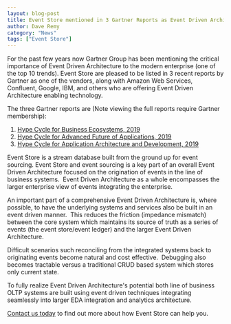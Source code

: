 ```yaml
---
layout: blog-post
title: Event Store mentioned in 3 Gartner Reports as Event Driven Architecture vendor
author: Dave Remy
category: "News"
tags: ["Event Store"]
---
```

For the past few years now Gartner Group has been mentioning the critical importance of Event Driven Architecture to the modern enterprise (one of the top 10 trends). Event Store are pleased to be listed in 3 recent reports by Gartner as one of the vendors, along with Amazon Web Services, Confluent, Google, IBM, and others who are offering Event Driven Architecture enabling technology.

The three Gartner reports are (Note viewing the full reports require Gartner membership): 

1. [Hype Cycle for Business Ecosystems, 2019](http://www.gartner.com/document/3954110?ref=solrResearch&refval=231106597&qid=null) 
2. [Hype Cycle for Advanced Future of Applications, 2019](http://www.gartner.com/document/3955970?ref=solrResearch&refval=231106597&qid=null)
3. [Hype Cycle for Application Architecture and Development, 2019](http://www.gartner.com/document/3955980?ref=solrResearch&refval=231106597&qid=null) 

Event Store is a stream database built from the ground up for event sourcing. Event Store and event sourcing is a key part of an overall Event Driven Architecture focused on the origination of events in the line of business systems.  Event Driven Architecture as a whole encompasses the larger enterprise view of events integrating the enterprise.

An important part of a comprehensive Event Driven Architecture is, where possible, to have the underlying systems and services also be built in an event driven manner.  This reduces the friction (impedance mismatch) between the core system which maintains its source of truth as a series of events (the event store/event ledger) and the larger Event Driven Architecture.

Difficult scenarios such reconciling from the integrated systems back to originating events become natural and cost effective.  Debugging also becomes tractable versus a traditional CRUD based system which stores only current state.

To fully realize Event Driven Architecture's potential both line of business OLTP systems are built using event driven techniques integrating seamlessly into larger EDA integration and analytics architecture.

[Contact us today](https://eventstore.org/contact) to find out more about how Event Store can help you.
